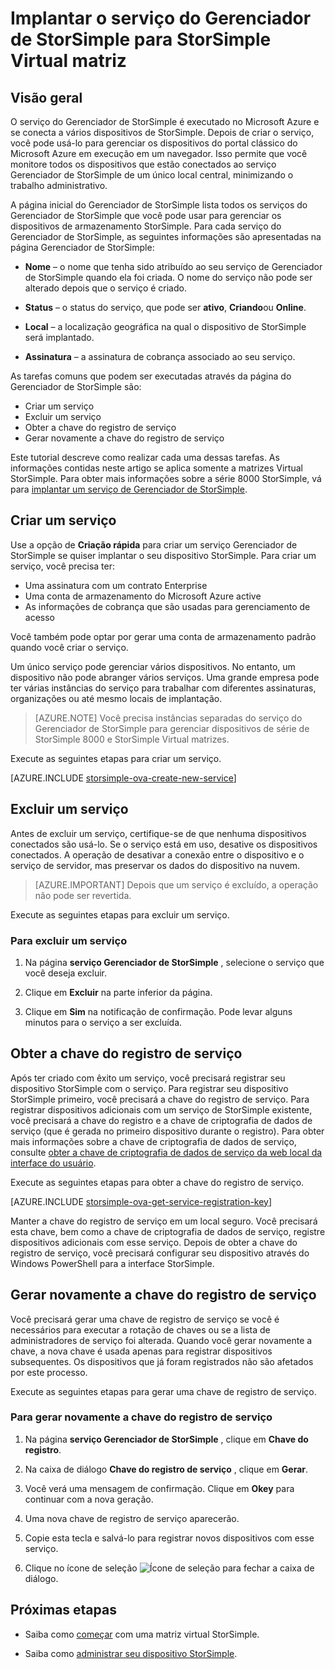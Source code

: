 <properties 
   pageTitle="Implantar o serviço do Gerenciador de StorSimple para array virtual StorSimple | Microsoft Azure"
   description="Explica como criar e excluir o serviço do Gerenciador de StorSimple no portal de clássico do Azure e descreve como gerenciar a chave do registro de serviço."
   services="storsimple"
   documentationCenter=""
   authors="alkohli"
   manager="carmonm"
   editor="" />
<tags 
   ms.service="storsimple"
   ms.devlang="na"
   ms.topic="article"
   ms.tgt_pltfrm="na"
   ms.workload="na"
   ms.date="05/19/2016"
   ms.author="alkohli" />

# <a name="deploy-the-storsimple-manager-service-for-storsimple-virtual-array"></a>Implantar o serviço do Gerenciador de StorSimple para StorSimple Virtual matriz

## <a name="overview"></a>Visão geral

O serviço do Gerenciador de StorSimple é executado no Microsoft Azure e se conecta a vários dispositivos de StorSimple. Depois de criar o serviço, você pode usá-lo para gerenciar os dispositivos do portal clássico do Microsoft Azure em execução em um navegador. Isso permite que você monitore todos os dispositivos que estão conectados ao serviço Gerenciador de StorSimple de um único local central, minimizando o trabalho administrativo.

A página inicial do Gerenciador de StorSimple lista todos os serviços do Gerenciador de StorSimple que você pode usar para gerenciar os dispositivos de armazenamento StorSimple. Para cada serviço do Gerenciador de StorSimple, as seguintes informações são apresentadas na página Gerenciador de StorSimple:

- **Nome** – o nome que tenha sido atribuído ao seu serviço de Gerenciador de StorSimple quando ela foi criada. O nome do serviço não pode ser alterado depois que o serviço é criado.

- **Status** – o status do serviço, que pode ser **ativo**, **Criando**ou **Online**.

- **Local** – a localização geográfica na qual o dispositivo de StorSimple será implantado.

- **Assinatura** – a assinatura de cobrança associado ao seu serviço.

As tarefas comuns que podem ser executadas através da página do Gerenciador de StorSimple são:

- Criar um serviço
- Excluir um serviço
- Obter a chave do registro de serviço
- Gerar novamente a chave do registro de serviço

Este tutorial descreve como realizar cada uma dessas tarefas. As informações contidas neste artigo se aplica somente a matrizes Virtual StorSimple. Para obter mais informações sobre a série 8000 StorSimple, vá para [implantar um serviço de Gerenciador de StorSimple](storsimple-manage-service.md).

## <a name="create-a-service"></a>Criar um serviço

Use a opção de **Criação rápida** para criar um serviço Gerenciador de StorSimple se quiser implantar o seu dispositivo StorSimple. Para criar um serviço, você precisa ter:

- Uma assinatura com um contrato Enterprise
- Uma conta de armazenamento do Microsoft Azure active
- As informações de cobrança que são usadas para gerenciamento de acesso

Você também pode optar por gerar uma conta de armazenamento padrão quando você criar o serviço.

Um único serviço pode gerenciar vários dispositivos. No entanto, um dispositivo não pode abranger vários serviços. Uma grande empresa pode ter várias instâncias do serviço para trabalhar com diferentes assinaturas, organizações ou até mesmo locais de implantação.  

> [AZURE.NOTE] Você precisa instâncias separadas do serviço do Gerenciador de StorSimple para gerenciar dispositivos de série de StorSimple 8000 e StorSimple Virtual matrizes.

Execute as seguintes etapas para criar um serviço.

[AZURE.INCLUDE [storsimple-ova-create-new-service](../../includes/storsimple-ova-create-new-service.md)]

## <a name="delete-a-service"></a>Excluir um serviço

Antes de excluir um serviço, certifique-se de que nenhuma dispositivos conectados são usá-lo. Se o serviço está em uso, desative os dispositivos conectados. A operação de desativar a conexão entre o dispositivo e o serviço de servidor, mas preservar os dados do dispositivo na nuvem. 

> [AZURE.IMPORTANT] Depois que um serviço é excluído, a operação não pode ser revertida. 

Execute as seguintes etapas para excluir um serviço.

### <a name="to-delete-a-service"></a>Para excluir um serviço

1. Na página **serviço Gerenciador de StorSimple** , selecione o serviço que você deseja excluir.

1. Clique em **Excluir** na parte inferior da página.

1. Clique em **Sim** na notificação de confirmação. Pode levar alguns minutos para o serviço a ser excluída.

## <a name="get-the-service-registration-key"></a>Obter a chave do registro de serviço

Após ter criado com êxito um serviço, você precisará registrar seu dispositivo StorSimple com o serviço. Para registrar seu dispositivo StorSimple primeiro, você precisará a chave do registro de serviço. Para registrar dispositivos adicionais com um serviço de StorSimple existente, você precisará a chave do registro e a chave de criptografia de dados de serviço (que é gerada no primeiro dispositivo durante o registro). Para obter mais informações sobre a chave de criptografia de dados de serviço, consulte [obter a chave de criptografia de dados de serviço da web local da interface do usuário](storsimple-ova-web-ui-admin.md#get-the-service-data-encryption-key). 

Execute as seguintes etapas para obter a chave do registro de serviço.

[AZURE.INCLUDE [storsimple-ova-get-service-registration-key](../../includes/storsimple-ova-get-service-registration-key.md)]

Manter a chave do registro de serviço em um local seguro. Você precisará esta chave, bem como a chave de criptografia de dados de serviço, registre dispositivos adicionais com esse serviço. Depois de obter a chave do registro de serviço, você precisará configurar seu dispositivo através do Windows PowerShell para a interface StorSimple.

## <a name="regenerate-the-service-registration-key"></a>Gerar novamente a chave do registro de serviço

Você precisará gerar uma chave de registro de serviço se você é necessários para executar a rotação de chaves ou se a lista de administradores de serviço foi alterada. Quando você gerar novamente a chave, a nova chave é usada apenas para registrar dispositivos subsequentes. Os dispositivos que já foram registrados não são afetados por este processo.

Execute as seguintes etapas para gerar uma chave de registro de serviço.

### <a name="to-regenerate-the-service-registration-key"></a>Para gerar novamente a chave do registro de serviço

1. Na página **serviço Gerenciador de StorSimple** , clique em **Chave do registro**.

1. Na caixa de diálogo **Chave do registro de serviço** , clique em **Gerar**.

1. Você verá uma mensagem de confirmação. Clique em **Okey** para continuar com a nova geração.

1. Uma nova chave de registro de serviço aparecerão.

1. Copie esta tecla e salvá-lo para registrar novos dispositivos com esse serviço.

1. Clique no ícone de seleção ![Ícone de seleção](./media/storsimple-ova-manage-service/image7.png) para fechar a caixa de diálogo.


## <a name="next-steps"></a>Próximas etapas

- Saiba como [começar](storsimple-ova-deploy1-portal-prep.md) com uma matriz virtual StorSimple.
    
- Saiba como [administrar seu dispositivo StorSimple](storsimple-ova-web-ui-admin.md).

 
